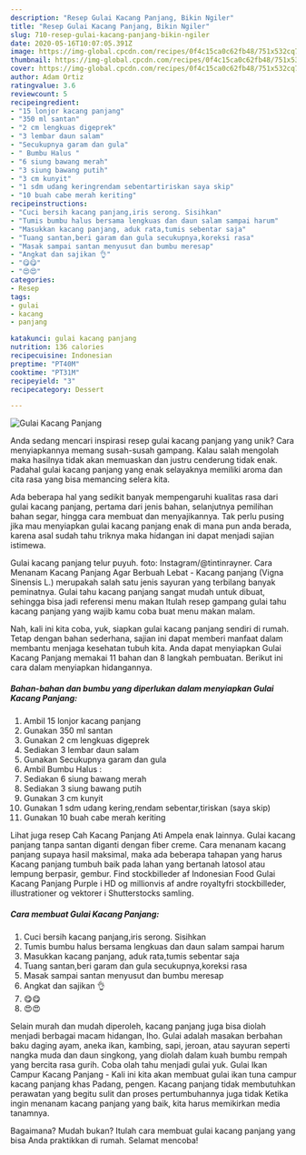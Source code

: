 ```yaml
---
description: "Resep Gulai Kacang Panjang, Bikin Ngiler"
title: "Resep Gulai Kacang Panjang, Bikin Ngiler"
slug: 710-resep-gulai-kacang-panjang-bikin-ngiler
date: 2020-05-16T10:07:05.391Z
image: https://img-global.cpcdn.com/recipes/0f4c15ca0c62fb48/751x532cq70/gulai-kacang-panjang-foto-resep-utama.jpg
thumbnail: https://img-global.cpcdn.com/recipes/0f4c15ca0c62fb48/751x532cq70/gulai-kacang-panjang-foto-resep-utama.jpg
cover: https://img-global.cpcdn.com/recipes/0f4c15ca0c62fb48/751x532cq70/gulai-kacang-panjang-foto-resep-utama.jpg
author: Adam Ortiz
ratingvalue: 3.6
reviewcount: 5
recipeingredient:
- "15 lonjor kacang panjang"
- "350 ml santan"
- "2 cm lengkuas digeprek"
- "3 lembar daun salam"
- "Secukupnya garam dan gula"
- " Bumbu Halus "
- "6 siung bawang merah"
- "3 siung bawang putih"
- "3 cm kunyit"
- "1 sdm udang keringrendam sebentartiriskan saya skip"
- "10 buah cabe merah keriting"
recipeinstructions:
- "Cuci bersih kacang panjang,iris serong. Sisihkan"
- "Tumis bumbu halus bersama lengkuas dan daun salam sampai harum"
- "Masukkan kacang panjang, aduk rata,tumis sebentar saja"
- "Tuang santan,beri garam dan gula secukupnya,koreksi rasa"
- "Masak sampai santan menyusut dan bumbu meresap"
- "Angkat dan sajikan 👌"
- "😋😋"
- "😍😍"
categories:
- Resep
tags:
- gulai
- kacang
- panjang

katakunci: gulai kacang panjang 
nutrition: 136 calories
recipecuisine: Indonesian
preptime: "PT40M"
cooktime: "PT31M"
recipeyield: "3"
recipecategory: Dessert

---
```



![Gulai Kacang Panjang](https://img-global.cpcdn.com/recipes/0f4c15ca0c62fb48/751x532cq70/gulai-kacang-panjang-foto-resep-utama.jpg)

Anda sedang mencari inspirasi resep gulai kacang panjang yang unik? Cara menyiapkannya memang susah-susah gampang. Kalau salah mengolah maka hasilnya tidak akan memuaskan dan justru cenderung tidak enak. Padahal gulai kacang panjang yang enak selayaknya memiliki aroma dan cita rasa yang bisa memancing selera kita.

Ada beberapa hal yang sedikit banyak mempengaruhi kualitas rasa dari gulai kacang panjang, pertama dari jenis bahan, selanjutnya pemilihan bahan segar, hingga cara membuat dan menyajikannya. Tak perlu pusing jika mau menyiapkan gulai kacang panjang enak di mana pun anda berada, karena asal sudah tahu triknya maka hidangan ini dapat menjadi sajian istimewa.

Gulai kacang panjang telur puyuh. foto: Instagram/@tintinrayner. Cara Menanam Kacang Panjang Agar Berbuah Lebat - Kacang panjang (Vigna Sinensis L.) merupakah salah satu jenis sayuran yang terbilang banyak peminatnya. Gulai tahu kacang panjang sangat mudah untuk dibuat, sehingga bisa jadi referensi menu makan Itulah resep gampang gulai tahu kacang panjang yang wajib kamu coba buat menu makan malam.


Nah, kali ini kita coba, yuk, siapkan gulai kacang panjang sendiri di rumah. Tetap dengan bahan sederhana, sajian ini dapat memberi manfaat dalam membantu menjaga kesehatan tubuh kita. Anda dapat menyiapkan Gulai Kacang Panjang memakai 11 bahan dan 8 langkah pembuatan. Berikut ini cara dalam menyiapkan hidangannya.

<!--inarticleads1-->

##### Bahan-bahan dan bumbu yang diperlukan dalam menyiapkan Gulai Kacang Panjang:

1. Ambil 15 lonjor kacang panjang
1. Gunakan 350 ml santan
1. Gunakan 2 cm lengkuas digeprek
1. Sediakan 3 lembar daun salam
1. Gunakan Secukupnya garam dan gula
1. Ambil  Bumbu Halus :
1. Sediakan 6 siung bawang merah
1. Sediakan 3 siung bawang putih
1. Gunakan 3 cm kunyit
1. Gunakan 1 sdm udang kering,rendam sebentar,tiriskan (saya skip)
1. Gunakan 10 buah cabe merah keriting


Lihat juga resep Cah Kacang Panjang Ati Ampela enak lainnya. Gulai kacang panjang tanpa santan diganti dengan fiber creme. Cara menanam kacang panjang supaya hasil maksimal, maka ada beberapa tahapan yang harus Kacang panjang tumbuh baik pada lahan yang bertanah latosol atau lempung berpasir, gembur. Find stockbilleder af Indonesian Food Gulai Kacang Panjang Purple i HD og millionvis af andre royaltyfri stockbilleder, illustrationer og vektorer i Shutterstocks samling. 

<!--inarticleads2-->

##### Cara membuat Gulai Kacang Panjang:

1. Cuci bersih kacang panjang,iris serong. Sisihkan
1. Tumis bumbu halus bersama lengkuas dan daun salam sampai harum
1. Masukkan kacang panjang, aduk rata,tumis sebentar saja
1. Tuang santan,beri garam dan gula secukupnya,koreksi rasa
1. Masak sampai santan menyusut dan bumbu meresap
1. Angkat dan sajikan 👌
1. 😋😋
1. 😍😍


Selain murah dan mudah diperoleh, kacang panjang juga bisa diolah menjadi berbagai macam hidangan, lho. Gulai adalah masakan berbahan baku daging ayam, aneka ikan, kambing, sapi, jeroan, atau sayuran seperti nangka muda dan daun singkong, yang diolah dalam kuah bumbu rempah yang bercita rasa gurih. Coba olah tahu menjadi gulai yuk. Gulai Ikan Campur Kacang Panjang - Kali ini kita akan membuat gulai ikan tuna campur kacang panjang khas Padang, pengen. Kacang panjang tidak membutuhkan perawatan yang begitu sulit dan proses pertumbuhannya juga tidak Ketika ingin menanam kacang panjang yang baik, kita harus memikirkan media tanamnya. 

Bagaimana? Mudah bukan? Itulah cara membuat gulai kacang panjang yang bisa Anda praktikkan di rumah. Selamat mencoba!
